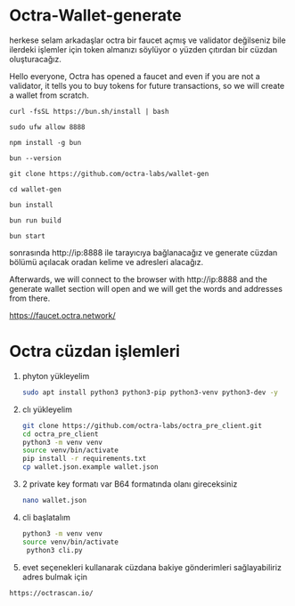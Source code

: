 # Octra-Wallet-generate
herkese selam arkadaşlar octra bir faucet açmış ve validator değilseniz bile ilerdeki işlemler için token almanızı söylüyor o yüzden çıtırdan bir cüzdan oluşturacağız.

Hello everyone, Octra has opened a faucet and even if you are not a validator, it tells you to buy tokens for future transactions, so we will create a wallet from scratch.

````curl -fsSL https://bun.sh/install | bash````

```sudo ufw allow 8888```

`npm install -g bun`

``bun --version``

``git clone https://github.com/octra-labs/wallet-gen``

``cd wallet-gen``

``bun install``

``bun run build``

``bun start``

sonrasında http://ip:8888 ile tarayıcıya bağlanacağız ve generate cüzdan bölümü açılacak oradan kelime ve adresleri alacağız. 

Afterwards, we will connect to the browser with http://ip:8888 and the generate wallet section will open and we will get the words and addresses from there.

https://faucet.octra.network/

# Octra cüzdan işlemleri 
1) phyton yükleyelim
   ```bash
   sudo apt install python3 python3-pip python3-venv python3-dev -y

2) clı yükleyelim
   ```bash
   git clone https://github.com/octra-labs/octra_pre_client.git
   cd octra_pre_client
   python3 -m venv venv
   source venv/bin/activate
   pip install -r requirements.txt
   cp wallet.json.example wallet.json

3) 2 private key formatı var B64 formatında olanı gireceksiniz
   ```bash
   nano wallet.json
4) cli başlatalım
   ```bash
   python3 -m venv venv
   source venv/bin/activate
    python3 cli.py

5) evet seçenekleri kullanarak cüzdana bakiye gönderimleri sağlayabiliriz adres bulmak için
```bash
https://octrascan.io/

   
   



